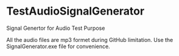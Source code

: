 # TestAudioSignalGenerator
Signal Genertor for Audio Test Purpose

All the audio files are mp3 formet during GitHub limitation. Use the SignalGenerator.exe file for convenience.
